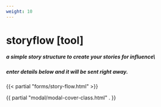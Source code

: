 ```yaml
---
weight: 10
---
```

# storyflow [tool]
##### a simple story structure to create your stories for influence\
##### enter details below and it will be sent right away.  
{{< partial "forms/story-flow.html" >}}

<!-- modal cover, only put once -->
{{ partial "modal/modal-cover-class.html" . }}
